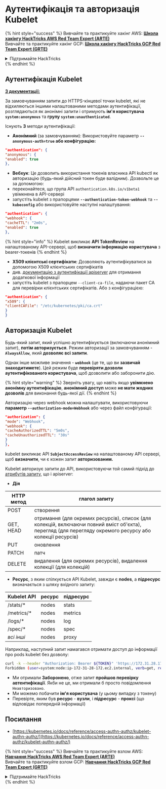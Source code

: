 # Аутентифікація та авторизація Kubelet

{% hint style="success" %}
Вивчайте та практикуйте хакінг AWS: <img src="/.gitbook/assets/image.png" alt="" data-size="line">[**Школа хакінгу HackTricks AWS Red Team Expert (ARTE)**](https://training.hacktricks.xyz/courses/arte)<img src="/.gitbook/assets/image.png" alt="" data-size="line">\
Вивчайте та практикуйте хакінг GCP: <img src="/.gitbook/assets/image (2).png" alt="" data-size="line">[**Школа хакінгу HackTricks GCP Red Team Expert (GRTE)**<img src="/.gitbook/assets/image (2).png" alt="" data-size="line">](https://training.hacktricks.xyz/courses/grte)

<details>

<summary>Підтримайте HackTricks</summary>

* Перевірте [**плани підписки**](https://github.com/sponsors/carlospolop)!
* **Приєднуйтесь до** 💬 [**групи Discord**](https://discord.gg/hRep4RUj7f) або [**групи Telegram**](https://t.me/peass) або **слідкуйте** за нами на **Twitter** 🐦 [**@hacktricks\_live**](https://twitter.com/hacktricks\_live)**.**
* **Поширюйте хакінг-прийоми, надсилайте PR до** [**HackTricks**](https://github.com/carlospolop/hacktricks) **та** [**HackTricks Cloud**](https://github.com/carlospolop/hacktricks-cloud) **репозиторіїв на GitHub.**

</details>
{% endhint %}

## Аутентифікація Kubelet <a href="#kubelet-authentication" id="kubelet-authentication"></a>

**[З документації:](https://kubernetes.io/docs/reference/access-authn-authz/kubelet-authn-authz/)**

За замовчуванням запити до HTTPS-кінцевої точки kubelet, які не відхиляються іншими налаштованими методами аутентифікації, розглядаються як анонімні запити і отримують **ім'я користувача `system:anonymous`** та **групу `system:unauthenticated`**.

Існують **3** методи аутентифікації:

* **Анонімний** (за замовчуванням): Використовуйте параметр **`--anonymous-auth=true` або конфігурацію:**
```json
"authentication": {
"anonymous": {
"enabled": true
},
```
* **Вебхук**: Це дозволить використання токенів власника API kubectl як авторизацію (будь-який дійсний токен буде валідним). Дозвольте це за допомогою:
* переконайтеся, що група API `authentication.k8s.io/v1beta1` увімкнена в API-сервері
* запустіть kubelet з прапорцями **`--authentication-token-webhook`** та **`--kubeconfig`** або використовуйте наступні налаштування:
```json
"authentication": {
"webhook": {
"cacheTTL": "2m0s",
"enabled": true
},
```
{% hint style="info" %}
Kubelet викликає **API TokenReview** на налаштованому API-сервері, щоб **визначити інформацію користувача** з bearer-токенів
{% endhint %}

* **X509 клієнтські сертифікати:** Дозволяють аутентифікуватися за допомогою X509 клієнтських сертифікатів
* див. [документацію з аутентифікації apiserver](https://kubernetes.io/docs/reference/access-authn-authz/authentication/#x509-client-certs) для отримання додаткової інформації
* запустіть kubelet з прапорцем `--client-ca-file`, надаючи пакет CA для перевірки клієнтських сертифікатів. Або з конфігурацією:
```json
"authentication": {
"x509": {
"clientCAFile": "/etc/kubernetes/pki/ca.crt"
}
}
```
## Авторизація Kubelet <a href="#kubelet-authentication" id="kubelet-authentication"></a>

Будь-який запит, який успішно аутентифікується (включаючи анонімний запит), **потім авторизується**. Режим авторизації за замовчуванням - **`AlwaysAllow`**, який **дозволяє всі запити**.

Однак інше можливе значення - **`webhook`** (це те, що ви **зазвичай знаходитимете**). Цей режим буде **перевіряти дозволи аутентифікованого користувача**, щоб дозволити або заборонити дію.

{% hint style="warning" %}
Зверніть увагу, що навіть якщо **увімкнено анонімну аутентифікацію**, **анонімний доступ** може **не мати жодних дозволів** для виконання будь-якої дії.
{% endhint %}

Авторизацію через webhook можна налаштувати, використовуючи **параметр `--authorization-mode=Webhook`** або через файл конфігурації:
```json
"authorization": {
"mode": "Webhook",
"webhook": {
"cacheAuthorizedTTL": "5m0s",
"cacheUnauthorizedTTL": "30s"
}
},
```
kubelet викликає API **`SubjectAccessReview`** на налаштованому API сервері, щоб **визначити**, чи є кожен запит **авторизованим.**

Kubelet авторизує запити до API, використовуючи той самий підхід до [атрибутів запиту](https://kubernetes.io/docs/reference/access-authn-authz/authorization/#review-your-request-attributes), що і apiserver:

* **Дія**

| HTTP метод | глагол запиту                                                                                                                                                |
| --------- | ------------------------------------------------------------------------------------------------------------------------------------------------------------- |
| POST      | створення                                                                                                                                                        |
| GET, HEAD | отримання (для окремих ресурсів), список (для колекцій, включаючи повний вміст об'єкта), перегляд (для перегляду окремого ресурсу або колекції ресурсів) |
| PUT       | оновлення                                                                                                                                                        |
| PATCH     | патч                                                                                                                                                         |
| DELETE    | видалення (для окремих ресурсів), видалення колекції (для колекцій)                                                                                         |

* **Ресурс**, з яким спілкується API Kubelet, завжди є **nodes**, а **підресурс** визначається з шляху вхідного запиту:

| Kubelet API  | ресурс | підресурс |
| ------------ | -------- | ----------- |
| /stats/\*    | nodes    | stats       |
| /metrics/\*  | nodes    | metrics     |
| /logs/\*     | nodes    | log         |
| /spec/\*     | nodes    | spec        |
| _всі інші_ | nodes    | proxy       |

Наприклад, наступний запит намагався отримати доступ до інформації про pods kubelet без дозволу:
```bash
curl -k --header "Authorization: Bearer ${TOKEN}" 'https://172.31.28.172:10250/pods'
Forbidden (user=system:node:ip-172-31-28-172.ec2.internal, verb=get, resource=nodes, subresource=proxy)
```
* Ми отримали **Заборонено**, отже запит **пройшов перевірку автентифікації**. Якби не це, ми отримали б просто повідомлення `Неавторизовано`.
* Ми можемо побачити **ім'я користувача** (у цьому випадку з токену)
* Перевірте, яким був **ресурс** - **вузли**, і **підресурс** - **проксі** (що відповідає попередній інформації)

## Посилання

* [https://kubernetes.io/docs/reference/access-authn-authz/kubelet-authn-authz/](https://kubernetes.io/docs/reference/access-authn-authz/kubelet-authn-authz/)

{% hint style="success" %}
Вивчайте та практикуйте взлом AWS:<img src="/.gitbook/assets/image.png" alt="" data-size="line">[**Навчання HackTricks AWS Red Team Expert (ARTE)**](https://training.hacktricks.xyz/courses/arte)<img src="/.gitbook/assets/image.png" alt="" data-size="line">\
Вивчайте та практикуйте взлом GCP: <img src="/.gitbook/assets/image (2).png" alt="" data-size="line">[**Навчання HackTricks GCP Red Team Expert (GRTE)**<img src="/.gitbook/assets/image (2).png" alt="" data-size="line">](https://training.hacktricks.xyz/courses/grte)

<details>

<summary>Підтримайте HackTricks</summary>

* Перевірте [**плани підписки**](https://github.com/sponsors/carlospolop)!
* **Приєднуйтесь до** 💬 [**групи Discord**](https://discord.gg/hRep4RUj7f) або [**групи Telegram**](https://t.me/peass) або **слідкуйте** за нами на **Twitter** 🐦 [**@hacktricks\_live**](https://twitter.com/hacktricks\_live)**.**
* **Поширюйте хакерські трюки, надсилаючи PR до** [**HackTricks**](https://github.com/carlospolop/hacktricks) та [**HackTricks Cloud**](https://github.com/carlospolop/hacktricks-cloud) репозиторіїв GitHub.

</details>
{% endhint %}
